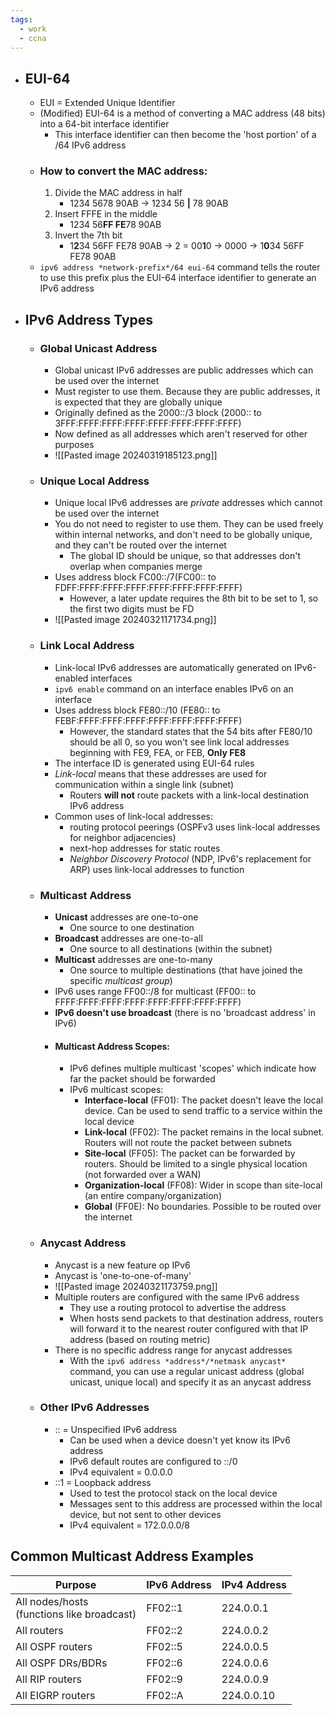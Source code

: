 ```yaml
---
tags:
  - work
  - ccna
---
```

- ## EUI-64
	- EUI = Extended Unique Identifier
	- (Modified) EUI-64 is a method of converting a MAC address (48 bits) into a 64-bit interface identifier
		- This interface identifier can then become the 'host portion' of a /64 IPv6 address
	- ### How to convert the MAC address:
		1. Divide the MAC address in half
			- 1234 5678 90AB → 1234 56 **|** 78 90AB
		2. Insert FFFE in the middle
			- 1234 56**FF FE**78 90AB
		3. Invert the 7th bit
			- 1**2**34 56FF FE78 90AB → 2 = 00**1**0 → 0000 → 1**0**34 56FF FE78 90AB
	- `ipv6 address *network-prefix*/64 eui-64` command tells the router to use this prefix plus the EUI-64 interface identifier to generate an IPv6 address
- ## IPv6 Address Types
	- ### Global Unicast Address
		- Global unicast IPv6 addresses are public addresses which can be used over the internet
		- Must register to use them. Because they are public addresses, it is expected that they are globally unique
		- Originally defined as the 2000::/3 block (2000:\: to 3FFF:FFFF:FFFF:FFFF:FFFF:FFFF:FFFF:FFFF)
		- Now defined as all addresses which aren't reserved for other purposes
		- ![[Pasted image 20240319185123.png]]
	- ### Unique Local Address
		- Unique local IPv6 addresses are *private* addresses which cannot be used over the internet
		- You do not need to register to use them. They can be used freely within internal networks, and don't need to be globally unique, and they can't be routed over the internet
			- The global ID should be unique, so that addresses don't overlap when companies merge
		- Uses address block FC00::/7(FC00:\: to FDFF:FFFF:FFFF:FFFF:FFFF:FFFF:FFFF:FFFF)
			- However, a later update requires the 8th bit to be set to 1, so the first two digits must be FD
		- ![[Pasted image 20240321171734.png]]
	- ### Link Local Address
		- Link-local IPv6 addresses are automatically generated on IPv6-enabled interfaces
		- `ipv6 enable` command on an interface enables IPv6 on an interface
		- Uses address block FE80::/10 (FE80:\: to FEBF:FFFF:FFFF:FFFF:FFFF:FFFF:FFFF:FFFF)
			- However, the standard states that the 54 bits after FE80/10 should be all 0, so you won't see link local addresses beginning with FE9, FEA, or FEB, **Only FE8**
		- The interface ID is generated using EUI-64 rules
		- *Link-local* means that these addresses are used for communication within a single link (subnet)
			- Routers **will not** route packets with a link-local destination IPv6 address
		- Common uses of link-local addresses:
			- routing protocol peerings (OSPFv3 uses link-local addresses for neighbor adjacencies)
			- next-hop addresses for static routes
			- *Neighbor Discovery Protocol* (NDP, IPv6's replacement for ARP) uses link-local addresses to function
	- ### Multicast Address
		- **Unicast** addresses are one-to-one
			- One source to one destination
		- **Broadcast** addresses are one-to-all
			- One source to all destinations (within the subnet)
		- **Multicast** addresses are one-to-many
			- One source to multiple destinations (that have joined the specific *multicast group*)
		- IPv6 uses range FF00::/8 for multicast (FF00:\: to FFFF:FFFF:FFFF:FFFF:FFFF:FFFF:FFFF:FFFF)
		- **IPv6 doesn't use broadcast** (there is no 'broadcast address' in IPv6)
		- #### Multicast Address Scopes:
			- IPv6 defines multiple multicast 'scopes' which indicate how far the packet should be forwarded
			- IPv6 multicast scopes:
				- **Interface-local** (FF01): The packet doesn't leave the local device. Can be used to send traffic to a service within the local device
				- **Link-local** (FF02): The packet remains in the local subnet. Routers will not route the packet between subnets
				- **Site-local** (FF05): The packet can be forwarded by routers. Should be limited to a single physical location (not forwarded over a WAN)
				- **Organization-local** (FF08): Wider in scope than site-local (an entire company/organization)
				- **Global** (FF0E): No boundaries. Possible to be routed over the internet
	- ### Anycast Address
		- Anycast is a new feature op IPv6
		- Anycast is 'one-to-one-of-many'
		- ![[Pasted image 20240321173759.png]]
		- Multiple routers are configured with the same IPv6 address
			- They use a routing protocol to advertise the address
			- When hosts send packets to that destination address, routers will forward it to the nearest router configured with that IP address (based on routing metric)
		- There is no specific address range for anycast addresses
			- With the `ipv6 address *address*/*netmask anycast*` command, you can use a regular unicast address (global unicast, unique local) and specify it as an anycast address
	- ### Other IPv6 Addresses
		- :: = Unspecified IPv6 address
			- Can be used when a device doesn't yet know its IPv6 address
			- IPv6 default routes are configured to ::/0
			- IPv4 equivalent = 0.0.0.0
		- ::1 = Loopback address
			- Used to test the protocol stack on the local device
			- Messages sent to this address are processed within the local device, but not sent to other devices
			- IPv4 equivalent = 172.0.0.0/8


## Common Multicast Address Examples 

| Purpose                                       | IPv6 Address | IPv4 Address |
| --------------------------------------------- | ------------ | ------------ |
| All nodes/hosts<br>(functions like broadcast) | FF02::1      | 224.0.0.1    |
| All routers                                   | FF02::2      | 224.0.0.2    |
| All OSPF routers                              | FF02::5      | 224.0.0.5    |
| All OSPF DRs/BDRs                             | FF02::6      | 224.0.0.6    |
| All RIP routers                               | FF02::9      | 224.0.0.9    |
| All EIGRP routers                             | FF02::A      | 224.0.0.10   |
